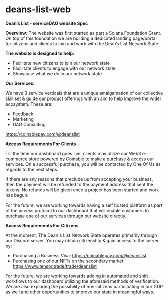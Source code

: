 # deans-list-web

**Dean’s List  - serviceDAO website Spec**

**Overview:** The website was first started as part a Solana Foundation Grant. On top of this foundation we are building a dedicated landing page/portal for citizens and clients to join and work with the Dean’s List Network State. 


**The website is designed to help:**
- Facilitate new citizens to join our network state
- Facilitate clients to engage with our network state
- Showcase what we do in our network state


**Our Services:**

We have 3 service verticals that are a unique amalgamation of our collective skill set & guide our product offerings with an aim to help improve the wider ecosystem. These are: 

- Feedback 
- Marketing
- DAO Consulting

https://coinablepay.com/@deanslist

**Access Requirements For Clients**

Till the time our dashboard goes live, clients may utilize our Web3 e-commerce store powered by Coinable to make a purchase & access our services. On a successful purchase, you will be contacted by One Of Us as regards to the next steps. 

If there are any reasons that preclude us from accepting your business, then the payment will be refunded to the payment address that sent the tokens. No refunds will be given once a project has been started and work has begun.

For the future, we are working towards having a self hosted platform as part of the access protocol to our dashboard that will enable customers to purchase one of our services through our website directly.

**Access Requirements For Citizens**

At the moment, The Dean's List Network State operates primarily through our Discord server. You may obtain citizenship & gain access to the server by:

- Purchasing a Business Visa: https://coinablepay.com/@deanslist 
- Purchasing one of our NFTs on the secondary market: https://www.tensor.trade/trade/deanslist

For the future, we are working towards adding in automated and shift workflows to our dashboard utilizing the aforesaid methods of verification. We are also exploring the possibility of non-citizens participating in our GDP as well and other opportunities to improve our state in meaningful ways. 
